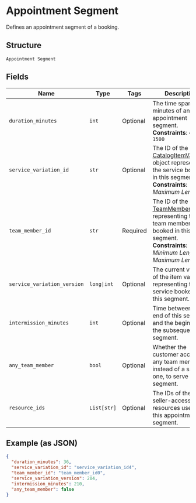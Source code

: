 
# Appointment Segment

Defines an appointment segment of a booking.

## Structure

`Appointment Segment`

## Fields

| Name | Type | Tags | Description |
|  --- | --- | --- | --- |
| `duration_minutes` | `int` | Optional | The time span in minutes of an appointment segment.<br>**Constraints**: `<= 1500` |
| `service_variation_id` | `str` | Optional | The ID of the [CatalogItemVariation](entity:CatalogItemVariation) object representing the service booked in this segment.<br>**Constraints**: *Maximum Length*: `36` |
| `team_member_id` | `str` | Required | The ID of the [TeamMember](entity:TeamMember) object representing the team member booked in this segment.<br>**Constraints**: *Minimum Length*: `1`, *Maximum Length*: `32` |
| `service_variation_version` | `long\|int` | Optional | The current version of the item variation representing the service booked in this segment. |
| `intermission_minutes` | `int` | Optional | Time between the end of this segment and the beginning of the subsequent segment. |
| `any_team_member` | `bool` | Optional | Whether the customer accepts any team member, instead of a specific one, to serve this segment. |
| `resource_ids` | `List[str]` | Optional | The IDs of the seller-accessible resources used for this appointment segment. |

## Example (as JSON)

```json
{
  "duration_minutes": 36,
  "service_variation_id": "service_variation_id4",
  "team_member_id": "team_member_id0",
  "service_variation_version": 204,
  "intermission_minutes": 210,
  "any_team_member": false
}
```


